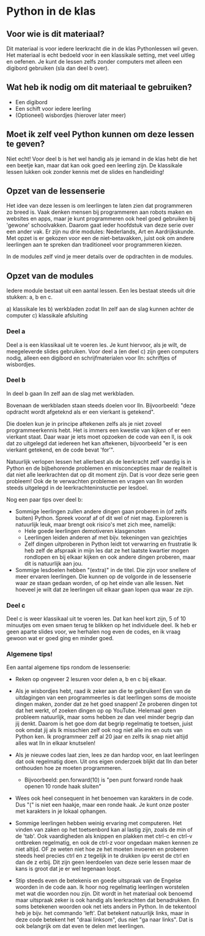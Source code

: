 # Python in de klas

## Voor wie is dit materiaal?

Dit materiaal is voor iedere leerkracht die in de klas Pythonlessen wil geven. 
Het materiaal is echt bedoeld voor in een klassikale setting, met veel uitleg en oefenen. 
Je kunt de lessen zelfs zonder computers met alleen een digibord gebruiken (sla dan deel b over).

## Wat heb ik nodig om dit materiaal te gebruiken?

- Een digibord
- Een schift voor iedere leerling
- (Optioneel) wisbordjes (hierover later meer)

## Moet ik zelf veel Python kunnen om deze lessen te geven?

Niet echt! Voor deel b is het wel handig als je iemand in de klas hebt die het een beetje kan, maar dat kan ook goed een leerling zijn. 
De klassikale lessen lukken ook zonder kennis met de slides en handleiding!

## Opzet van de lessenserie

Het idee van deze lessen is om leerlingen te laten zien dat programmeren zo breed is. Vaak denken mensen bij programmeren aan robots maken en websites en apps, maar je kunt programmeren ook heel goed gebruiken bij 'gewone' schoolvakken. Daarom gaat ieder hoofdstuk van deze serie over een ander vak. Er zijn nu drie modules: Nederlands, Art en Aardrijkskunde. Met opzet is er gekozen voor een de niet-betavakken, juist ook om andere leerlingen aan te spreken dan traditioneel voor programmeren kiezen.

In de modules zelf vind je meer details over de opdrachten in de modules.

## Opzet van de modules

Iedere module bestaat uit een aantal lessen. Een les bestaat steeds uit drie stukken: a, b en c.

a) klassikale les
b) werkbladen zodat lln zelf aan de slag kunnen achter de computer
c) klassikale afsluiting

### Deel a

Deel a is een klassikaal uit te voeren les. 
Je kunt hiervoor, als je wilt, de meegeleverde slides gebruiken. 
Voor deel a (en deel c) zijn geen computers nodig, alleen een digibord en schrijfmaterialen voor lln: schriftjes of wisbordjes.

### Deel b

In deel b gaan lln zelf aan de slag met werkbladen. 

Bovenaan de werkbladen staan steeds doelen voor lln.
Bijvoorbeeld: "deze opdracht wordt afgeteknd als er een vierkant is getekend". 

Die doelen kun je in principe aftekenen zelfs als je niet zoveel programmeerkennis hebt. Het is immers een kwestie van kijken of er een vierkant staat.
Daar waar je iets moet opzoeken de code van een ll, is ook dat zo uitgelegd dat iedereen het kan aftekenen, bijvoorbeeld "er is een vierkant getekend, en de code bevat 'for'".

Natuurlijk verlopen lessen het allerbest als de leerkracht zelf vaardig is in Python en de bijbehorende problemen en misconcepties maar de realiteit is dat niet alle leerkrachten dat op dit moment zijn. 
Dat is voor deze serie geen probleem! 
Ook de te verwachten problemen en vragen van lln worden steeds uitgelegd in de leerkrachteninstuctie per lesdoel.

Nog een paar tips over deel b:

- Sommige leerlingen zullen andere dingen gaan proberen in (of zelfs buiten) Python. Spreek vooraf af of dit wel of niet mag. Exploreren is natuurlijk leuk, maar brengt ook risico's met zich mee, namelijk:
  - Hele goede leerlingen demotiveren klasgenoten
  - Leerlingen leiden anderen af met bijv. tekeningen van gezichtjes
  - Zelf dingen uitproberen in Python leidt tot verwarring en frustratie
  Ik heb zelf de afspraak in mijn les dat ze het laatste kwartier mogen rondlopen en bij elkaar kijken en ook andere dingen proberen, maar dit is natuurlijk aan jou. 
- Sommige lesdoelen hebben "(extra)" in de titel. Die zijn voor snellere of meer ervaren leerlingen. Die kunnen op de volgorde in de lessenserie waar ze staan gedaan worden, of op het einde van alle lessen. Net hoeveel je wilt dat ze leerlingen uit elkaar gaan lopen qua waar ze zijn.


### Deel c

Deel c is weer klassikaal uit te voeren les. Dat kan heel kort zijn, 5 of 10 minuutjes om even smaen terug te blikken op het individuele deel.
Ik heb er geen aparte slides voor, we herhalen nog even de codes, en ik vraag gewoon wat er goed ging en minder goed.

### Algemene tips!

Een aantal algemene tips rondom de lessenserie:

- Reken op ongeveer 2 lesuren voor delen a, b en c bij elkaar.

- Als je wisbordjes hebt, raad ik zeker aan die te gebruiken! Een van de uitdagingen van een programmeerles is dat leerlingen soms de mooiste dingen maken, zonder dat ze het goed snappen! Ze proberen dingen tot dat het werkt, of zoeken dingen op op YouTube. Helemaal geen probleem natuurlijk, maar soms hebben ze dan veel minder begrip dan jij denkt. Daarom is het goe dom dat begrip regelmatig te toetsen, juist ook omdat jij als lk misschien zelf ook nog niet alle ins en outs van Python ken. Ik programmeer zelf al 20 jaar en zelfs ik snap niet altijd alles wat lln in elkaar knutselen!

- Als je nieuwe codes laat zien, lees ze dan hardop voor, en laat leerlingen dat ook regelmatig doen. Uit ons eigen onderzoek blijkt dat lln dan beter onthouden hoe ze moeten programmeren. 

  - Bijvoorbeeld: pen.forward(10) is "pen punt forward ronde haak openen 10 ronde haak sluiten"

- Wees ook heel consequent in het benoemen van karakters in de code. Dus "(" is niet een haakje, maar een ronde haak. Je kunt onze poster met karakters in je lokaal ophangen.

- Sommige leerlingen hebben weinig ervaring met computeren. Het vinden van zaken op het toetsenbord kan al lastig zijn, zoals de min of de 'tab'. Ook vaardigheden als knippen en plakken met ctrl-c en ctrl-v ontbreken regelmatig, en ook de ctrl-z voor ongedaan maken kennen ze niet altijd. OF ze weten niet hoe ze het moeten invoeren en proberen steeds heel precies ctrl en z tegelijk in te drukken ipv eerst de ctrl en dan de z erbij. Dit zijn geen leerdoelen van deze serie lessen maar de kans is groot dat je er wel tegenaan loopt. 

- Stip steeds even de betekenis en goede uitspraak van de Engelse woorden in de code aan. Ik hoor nog regelmatig leerlingen worstelen met wat die woorden nou zijn. Dit wordt in het materiaal ook benoemd maar uitspraak zeker is ook handig als leerkrachten dat benadrukken. En soms betekenen woorden ook net iets anders in Python. In de tekentool heb je bijv. het commando 'left'. Dat betekent natuurlijk links, maar in deze code betekent het "draai linksom", dus niet "ga naar links". Dat is ook belangrijk om dat even te delen met leerlingen.








